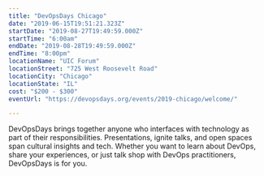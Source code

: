 ```yaml
---
title: "DevOpsDays Chicago"
date: "2019-06-15T19:51:21.323Z"
startDate: "2019-08-27T19:49:59.000Z"
startTime: "6:00am"
endDate: "2019-08-28T19:49:59.000Z"
endTime: "8:00pm"
locationName: "UIC Forum"
locationStreet: "725 West Roosevelt Road"
locationCity: "Chicago"
locationState: "IL"
cost: "$200 - $300"
eventUrl: "https://devopsdays.org/events/2019-chicago/welcome/"

---
```


DevOpsDays brings together anyone who interfaces with technology as part of their responsibilities. Presentations, ignite talks, and open spaces span cultural insights and tech. Whether you want to learn about DevOps, share your experiences, or just talk shop with DevOps practitioners, DevOpsDays is for you.

